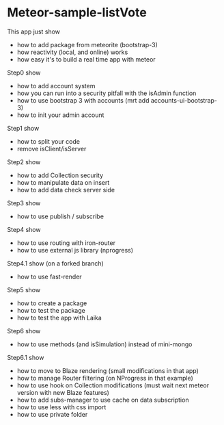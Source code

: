 Meteor-sample-listVote
======================

This app just show 
 * how to add package from meteorite (bootstrap-3)
 * how reactivity (local, and online) works
 * how easy it's to build a real time app with meteor

Step0 show
 * how to add account system
 * how you can run into a security pitfall with the isAdmin function
 * how to use bootstrap 3 with accounts (mrt add accounts-ui-bootstrap-3)
 * how to init your admin account
 
Step1 show
 * how to split your code
 * remove isClient/isServer
 
Step2 show
 * how to add Collection security
 * how to manipulate data on insert
 * how to add data check server side

Step3 show
 * how to use publish / subscribe

Step4 show
 * how to use routing with iron-router
 * how to use external js library (nprogress)

Step4.1 show (on a forked branch)
 * how to use fast-render

Step5 show
 * how to create a package
 * how to test the package
 * how to test the app with Laika

Step6 show
 * how to use methods (and isSimulation) instead of mini-mongo
 
Step6.1 show
 * how to move to Blaze rendering (small modifications in that app)
 * how to manage Router filtering (on NProgress in that example)
 * how to use hook on Collection modifications (must wait next meteor version with new Blaze features)
 * how to add subs-manager to use cache on data subscription
 * how to use less with css import
 * how to use private folder